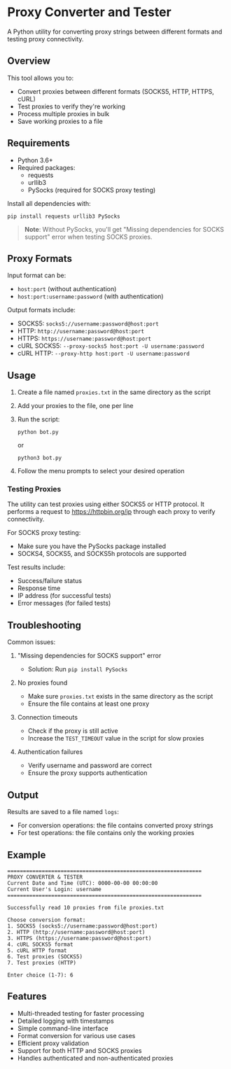 # Proxy Converter and Tester

A Python utility for converting proxy strings between different formats and testing proxy connectivity.

## Overview

This tool allows you to:
- Convert proxies between different formats (SOCKS5, HTTP, HTTPS, cURL)
- Test proxies to verify they're working
- Process multiple proxies in bulk
- Save working proxies to a file

## Requirements

- Python 3.6+
- Required packages:
  - requests
  - urllib3
  - PySocks (required for SOCKS proxy testing)

Install all dependencies with:
```
pip install requests urllib3 PySocks
```

> **Note**: Without PySocks, you'll get "Missing dependencies for SOCKS support" error when testing SOCKS proxies.

## Proxy Formats

Input format can be:
- `host:port` (without authentication)
- `host:port:username:password` (with authentication)

Output formats include:
- SOCKS5: `socks5://username:password@host:port`
- HTTP: `http://username:password@host:port`
- HTTPS: `https://username:password@host:port`
- cURL SOCKS5: `--proxy-socks5 host:port -U username:password`
- cURL HTTP: `--proxy-http host:port -U username:password`

## Usage

1. Create a file named `proxies.txt` in the same directory as the script
2. Add your proxies to the file, one per line
3. Run the script:

   ```
   python bot.py
   ```
   or
   ```
   python3 bot.py
   ```
4. Follow the menu prompts to select your desired operation

### Testing Proxies

The utility can test proxies using either SOCKS5 or HTTP protocol. It performs a request to https://httpbin.org/ip through each proxy to verify connectivity.

For SOCKS proxy testing:
- Make sure you have the PySocks package installed
- SOCKS4, SOCKS5, and SOCKS5h protocols are supported

Test results include:
- Success/failure status
- Response time
- IP address (for successful tests)
- Error messages (for failed tests)

## Troubleshooting

Common issues:

1. "Missing dependencies for SOCKS support" error
   - Solution: Run `pip install PySocks`

2. No proxies found
   - Make sure `proxies.txt` exists in the same directory as the script
   - Ensure the file contains at least one proxy

3. Connection timeouts
   - Check if the proxy is still active
   - Increase the `TEST_TIMEOUT` value in the script for slow proxies

4. Authentication failures
   - Verify username and password are correct
   - Ensure the proxy supports authentication

## Output

Results are saved to a file named `logs`:
- For conversion operations: the file contains converted proxy strings
- For test operations: the file contains only the working proxies

## Example

```
==============================================================
PROXY CONVERTER & TESTER
Current Date and Time (UTC): 0000-00-00 00:00:00
Current User's Login: username
==============================================================

Successfully read 10 proxies from file proxies.txt

Choose conversion format:
1. SOCKS5 (socks5://username:password@host:port)
2. HTTP (http://username:password@host:port)
3. HTTPS (https://username:password@host:port)
4. cURL SOCKS5 format
5. cURL HTTP format
6. Test proxies (SOCKS5)
7. Test proxies (HTTP)

Enter choice (1-7): 6
```

## Features

- Multi-threaded testing for faster processing
- Detailed logging with timestamps
- Simple command-line interface
- Format conversion for various use cases
- Efficient proxy validation
- Support for both HTTP and SOCKS proxies
- Handles authenticated and non-authenticated proxies